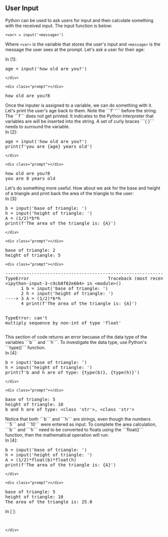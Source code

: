 
## User Input
Python can be used to ask users for input and then calculate something with the received input. The input function is below:

```
<var> = input('<message>')
```

Where ```<var>``` is the variable that stores the user's input and ```<message>``` is the message the user sees at the prompt. Let's ask a user for their age:
<div class="cell border-box-sizing code_cell rendered">
<div class="input">
<div class="prompt input_prompt">In&nbsp;[1]:</div>
<div class="inner_cell">
    <div class="input_area">
<div class=" highlight hl-ipython3"><pre><span></span><span class="n">age</span> <span class="o">=</span> <span class="nb">input</span><span class="p">(</span><span class="s1">&#39;how old are you?&#39;</span><span class="p">)</span>
</pre></div>

    </div>
</div>
</div>

<div class="output_wrapper">
<div class="output">


<div class="output_area">

    <div class="prompt"></div>


<div class="output_subarea output_stream output_stdout output_text">
<pre>how old are you?8
</pre>
</div>
</div>

</div>
</div>

</div>
Once the inputer is assigned to a variable, we can do something with it. Let's print the user's age back to them. Note the ```f' '``` before the string. The ```f``` does not get printed. It indicates to the Python Interpreter that variables are will be inserted into the string. A set of curly braces ```{  }``` needs to surround the variable.
<div class="cell border-box-sizing code_cell rendered">
<div class="input">
<div class="prompt input_prompt">In&nbsp;[2]:</div>
<div class="inner_cell">
    <div class="input_area">
<div class=" highlight hl-ipython3"><pre><span></span><span class="n">age</span> <span class="o">=</span> <span class="nb">input</span><span class="p">(</span><span class="s1">&#39;how old are you?&#39;</span><span class="p">)</span>
<span class="nb">print</span><span class="p">(</span><span class="n">f</span><span class="s1">&#39;you are </span><span class="si">{age}</span><span class="s1"> years old&#39;</span><span class="p">)</span>
</pre></div>

    </div>
</div>
</div>

<div class="output_wrapper">
<div class="output">


<div class="output_area">

    <div class="prompt"></div>


<div class="output_subarea output_stream output_stdout output_text">
<pre>how old are you?8
you are 8 years old
</pre>
</div>
</div>

</div>
</div>

</div>
Let's do something more useful. How about we ask for the base and height of a triangle and print back the area of the triangle to the user:
<div class="cell border-box-sizing code_cell rendered">
<div class="input">
<div class="prompt input_prompt">In&nbsp;[3]:</div>
<div class="inner_cell">
    <div class="input_area">
<div class=" highlight hl-ipython3"><pre><span></span><span class="n">b</span> <span class="o">=</span> <span class="nb">input</span><span class="p">(</span><span class="s1">&#39;base of triangle: &#39;</span><span class="p">)</span>
<span class="n">h</span> <span class="o">=</span> <span class="nb">input</span><span class="p">(</span><span class="s1">&#39;height of triangle: &#39;</span><span class="p">)</span>
<span class="n">A</span> <span class="o">=</span> <span class="p">(</span><span class="mi">1</span><span class="o">/</span><span class="mi">2</span><span class="p">)</span><span class="o">*</span><span class="n">b</span><span class="o">*</span><span class="n">h</span>
<span class="nb">print</span><span class="p">(</span><span class="n">f</span><span class="s1">&#39;The area of the triangle is: </span><span class="si">{A}</span><span class="s1">&#39;</span><span class="p">)</span>
</pre></div>

    </div>
</div>
</div>

<div class="output_wrapper">
<div class="output">


<div class="output_area">

    <div class="prompt"></div>


<div class="output_subarea output_stream output_stdout output_text">
<pre>base of triangle: 2
height of triangle: 5
</pre>
</div>
</div>

<div class="output_area">

    <div class="prompt"></div>


<div class="output_subarea output_text output_error">
<pre>
<span class="ansi-red-intense-fg ansi-bold">------------------------------------------------------------------------</span>
<span class="ansi-red-intense-fg ansi-bold">TypeError</span>                              Traceback (most recent call last)
<span class="ansi-green-intense-fg ansi-bold">&lt;ipython-input-3-c9cb8f02e604&gt;</span> in <span class="ansi-cyan-fg">&lt;module&gt;</span><span class="ansi-blue-intense-fg ansi-bold">()</span>
<span class="ansi-green-fg">      1</span> b <span class="ansi-yellow-intense-fg ansi-bold">=</span> input<span class="ansi-yellow-intense-fg ansi-bold">(</span><span class="ansi-blue-intense-fg ansi-bold">&#39;base of triangle: &#39;</span><span class="ansi-yellow-intense-fg ansi-bold">)</span>
<span class="ansi-green-fg">      2</span> h <span class="ansi-yellow-intense-fg ansi-bold">=</span> input<span class="ansi-yellow-intense-fg ansi-bold">(</span><span class="ansi-blue-intense-fg ansi-bold">&#39;height of triangle: &#39;</span><span class="ansi-yellow-intense-fg ansi-bold">)</span>
<span class="ansi-green-intense-fg ansi-bold">----&gt; 3</span><span class="ansi-yellow-intense-fg ansi-bold"> </span>A <span class="ansi-yellow-intense-fg ansi-bold">=</span> <span class="ansi-yellow-intense-fg ansi-bold">(</span><span class="ansi-cyan-intense-fg ansi-bold">1</span><span class="ansi-yellow-intense-fg ansi-bold">/</span><span class="ansi-cyan-intense-fg ansi-bold">2</span><span class="ansi-yellow-intense-fg ansi-bold">)</span><span class="ansi-yellow-intense-fg ansi-bold">*</span>b<span class="ansi-yellow-intense-fg ansi-bold">*</span>h
<span class="ansi-green-fg">      4</span> print<span class="ansi-yellow-intense-fg ansi-bold">(</span><span class="ansi-blue-intense-fg ansi-bold">f&#39;The area of the triangle is: {A}&#39;</span><span class="ansi-yellow-intense-fg ansi-bold">)</span>

<span class="ansi-red-intense-fg ansi-bold">TypeError</span>: can&#39;t multiply sequence by non-int of type &#39;float&#39;</pre>
</div>
</div>

</div>
</div>

</div>
This section of code returns an error becuase of the data type of the variables ```b``` and ```h```. To investigate the data type, use Python's ```type()``` function.
<div class="cell border-box-sizing code_cell rendered">
<div class="input">
<div class="prompt input_prompt">In&nbsp;[4]:</div>
<div class="inner_cell">
    <div class="input_area">
<div class=" highlight hl-ipython3"><pre><span></span><span class="n">b</span> <span class="o">=</span> <span class="nb">input</span><span class="p">(</span><span class="s1">&#39;base of triangle: &#39;</span><span class="p">)</span>
<span class="n">h</span> <span class="o">=</span> <span class="nb">input</span><span class="p">(</span><span class="s1">&#39;height of triangle: &#39;</span><span class="p">)</span>
<span class="nb">print</span><span class="p">(</span><span class="n">f</span><span class="s1">&#39;b and h are of type: {type(b)}, {type(h)}&#39;</span><span class="p">)</span>
</pre></div>

    </div>
</div>
</div>

<div class="output_wrapper">
<div class="output">


<div class="output_area">

    <div class="prompt"></div>


<div class="output_subarea output_stream output_stdout output_text">
<pre>base of triangle: 5
height of triangle: 10
b and h are of type: &lt;class &#39;str&#39;&gt;, &lt;class &#39;str&#39;&gt;
</pre>
</div>
</div>

</div>
</div>

</div>
Notice that both ```b``` and ```h``` are strings, even though the numbers ```5``` and ```10``` were entered as input. To complete the area calculation, ```b``` and ```h``` need to be converted to floats using the ```float()``` function, then the mathematical operation will run:
<div class="cell border-box-sizing code_cell rendered">
<div class="input">
<div class="prompt input_prompt">In&nbsp;[4]:</div>
<div class="inner_cell">
    <div class="input_area">
<div class=" highlight hl-ipython3"><pre><span></span><span class="n">b</span> <span class="o">=</span> <span class="nb">input</span><span class="p">(</span><span class="s1">&#39;base of triangle: &#39;</span><span class="p">)</span>
<span class="n">h</span> <span class="o">=</span> <span class="nb">input</span><span class="p">(</span><span class="s1">&#39;height of triangle: &#39;</span><span class="p">)</span>
<span class="n">A</span> <span class="o">=</span> <span class="p">(</span><span class="mi">1</span><span class="o">/</span><span class="mi">2</span><span class="p">)</span><span class="o">*</span><span class="nb">float</span><span class="p">(</span><span class="n">b</span><span class="p">)</span><span class="o">*</span><span class="nb">float</span><span class="p">(</span><span class="n">h</span><span class="p">)</span>
<span class="nb">print</span><span class="p">(</span><span class="n">f</span><span class="s1">&#39;The area of the triangle is: </span><span class="si">{A}</span><span class="s1">&#39;</span><span class="p">)</span>
</pre></div>

    </div>
</div>
</div>

<div class="output_wrapper">
<div class="output">


<div class="output_area">

    <div class="prompt"></div>


<div class="output_subarea output_stream output_stdout output_text">
<pre>base of triangle: 5
height of triangle: 10
The area of the triangle is: 25.0
</pre>
</div>
</div>

</div>
</div>

</div>
<div class="cell border-box-sizing code_cell rendered">
<div class="input">
<div class="prompt input_prompt">In&nbsp;[&nbsp;]:</div>
<div class="inner_cell">
    <div class="input_area">
<div class=" highlight hl-ipython3"><pre><span></span> 
</pre></div>

    </div>
</div>
</div>

</div>
 

